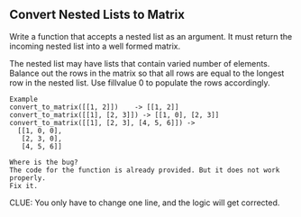 ## Convert Nested Lists to Matrix

Write a function that accepts a nested list as an argument. 
It must return the incoming nested list into a well formed matrix. 

The nested list may have lists that contain varied number of elements.
Balance out the rows in the matrix so that all rows are equal to the longest 
row in the nested list. Use fillvalue 0 to populate the rows accordingly. 

```
Example 
convert_to_matrix([[1, 2]])    -> [[1, 2]]
convert_to_matrix([[1], [2, 3]]) -> [[1, 0], [2, 3]]
convert_to_matrix([[1], [2, 3], [4, 5, 6]]) -> 
  [[1, 0, 0], 
   [2, 3, 0],
   [4, 5, 6]]

Where is the bug? 
The code for the function is already provided. But it does not work properly. 
Fix it. 
```

CLUE: You only have to change one line, and the logic will get corrected.


```

```
